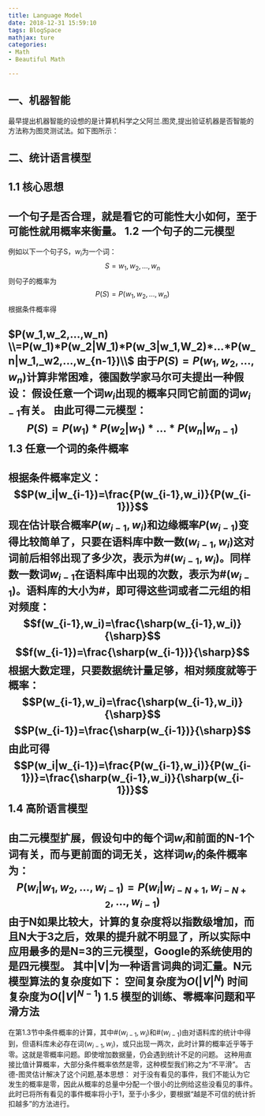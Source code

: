 ```yaml
---
title: Language Model
date: 2018-12-31 15:59:10
tags: BlogSpace
mathjax: ture
categories:
- Math
- Beautiful Math

---
```


一、机器智能
---
最早提出机器智能的设想的是计算机科学之父阿兰.图灵,提出验证机器是否智能的方法称为图灵测试法。如下图所示：
<!--more-->
二、统计语言模型
---
1.1 核心思想
---
一个句子是否合理，就是看它的可能性大小如何，至于可能性就用概率来衡量。
1.2 一个句子的二元模型
---
例如以下一个句子S，$w_i$为一个词：
$$S=w_1,w_2,...,w_n$$
则句子的概率为
$$P(S)=P(w_1,w_2,...,w_n)$$
根据条件概率得

$P(w_1,w_2,...,w_n)
\\=P(w_1)*P(w_2|W_1)*P(w_3|w_1,W_2)*...*P(w_n|w_1,_w2,...,w_{n-1})\\$
由于$P(S)=P(w_1,w_2,...,w_n)$计算非常困难，德国数学家马尔可夫提出一种假设：
假设任意一个词$w_i$出现的概率只同它前面的词$w_{i-1}$有关。
由此可得二元模型：
$$P(S)=P(w_1)*P(w_2|w_1)*...*P(w_n|w_{n-1})$$
1.3 任意一个词的条件概率
---
根据条件概率定义：
$$P(w_i|w_{i-1})=\frac{P(w_{i-1},w_i)}{P(w_{i-1})}$$
现在估计联合概率$P(w_{i-1},w_i)$和边缘概率$P(w_{i-1})$变得比较简单了，只要在语料库中数一数$(w_{i-1},w_i)$这对词前后相邻出现了多少次，表示为#$(w_{i-1},w_i)$。同样数一数词$w_{i-1}$在语料库中出现的次数，表示为#$(w_{i-1})$。语料库的大小为#，即可得这些词或者二元组的相对频度：
$$f(w_{i-1},w_i)=\frac{\sharp(w_{i-1},w_i)}{\sharp}$$
$$f(w_{i-1})=\frac{\sharp(w_{i-1})}{\sharp}$$
根据大数定理，只要数据统计量足够，相对频度就等于概率：
$$P(w_{i-1},w_i)=\frac{\sharp(w_{i-1},w_i)}{\sharp}$$
$$P(w_{i-1})=\frac{\sharp(w_{i-1})}{\sharp}$$
由此可得
$$P(w_i|w_{i-1})=\frac{P(w_{i-1},w_i)}{P(w_{i-1})}=\frac{\sharp(w_{i-1},w_i)}{\sharp(w_{i-1})}$$
1.4 高阶语言模型
---
由二元模型扩展，假设句中的每个词$w_i$和前面的N-1个词有关，而与更前面的词无关，这样词$w_i$的条件概率为：
$$P(w_i|w_1,w_2,...,w_{i-1})=P(w_i|w_{i-N+1},w_{i-N+2},...,w_{i-1})$$
由于N如果比较大，计算的复杂度将以指数级增加，而且N大于3之后，效果的提升就不明显了，所以实际中应用最多的是N=3的三元模型，Google的系统使用的是四元模型。
其中|V|为一种语言词典的词汇量。N元模型算法的复杂度如下：
空间复杂度为$O(|V|^N)$
时间复杂度为$O(|V|^{N-1})$
1.5  模型的训练、零概率问题和平滑方法
---
在第1.3节中条件概率的计算，其中#$(w_{i-1},w_i)$和#$(w_{i-1})$由对语料库的统计中得到，但语料库未必存在词$(w_{i-1},w_i)$，或只出现一两次，此时计算的概率近乎等于零。这就是零概率问题。即使增加数据量，仍会遇到统计不足的问题。
这种用直接比值计算概率，大部分条件概率依然是零，这种模型我们称之为“不平滑”。
古德-图灵估计解决了这个问题,基本思想：
对于没有看见的事件，我们不能认为它发生的概率是零，因此从概率的总量中分配一个很小的比例给这些没看见的事件。此时已将所有看见的事件概率将小于1，至于小多少，要根据“越是不可信的统计折扣越多”的方法进行。


